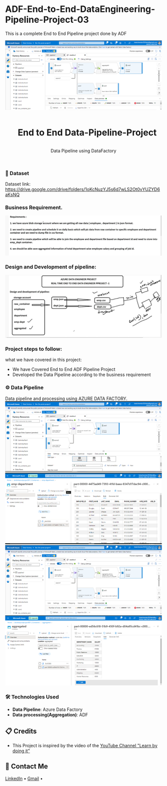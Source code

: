 # ADF-End-to-End-DataEngineering-Pipeline-Project-03

This is a complete End to End Pipeline project done by ADF
<div align="center">
  <a href="#">
    <img src="https://github.com/zBalachandar/ADF-End-to-End-DataEngineering-Pipeline-Project-03/blob/bd023a91c1eaa97af1de14dcfb4f4d95f13e3089/Source/Azure%20DE%20production%20project%20small%20p3.1.png" alt="Banner" width="720">
  </a>

  <div id="user-content-toc">
    <ul>
      <summary><h1 style="display: inline-block;"> End to End Data-Pipeline-Project </h1></summary>
    </ul>
  </div>
  
  <p>Data Pipeline using DataFactory</p>
</div>
<br>

### 💾 Dataset
Dataset link: https://drive.google.com/drive/folders/1oKcNuzYJ5s6d7wLS2Ot0vYUZYD6aKsNQ

### Business Requirement.
![image](https://github.com/zBalachandar/ADF-End-to-End-DataEngineering-Pipeline-Project-03/blob/main/Assets/Requirements.jpg)

### Design and Development of pipeline:
![image](https://github.com/zBalachandar/ADF-End-to-End-DataEngineering-Pipeline-Project-03/blob/a7656825c3964c88af5a37877da25b6b36e25153/Assets/DATA%20PIPELINE%20Plan.jpg)


### Project steps to follow: 
what we have covered in this project:

- We have Covered End to End ADF Pipeline Project 
- Developed the Data Pipeline according to the business requirement


<a name="data-transformation"></a>
### ⚙️ Data Pipeline
 Data pipeline and processing using AZURE DATA FACTORY.
![image](https://github.com/zBalachandar/ADF-End-to-End-DataEngineering-Pipeline-Project-03/blob/main/Source/Azure%20DE%20production%20project%20small%20p3.png)
![image](https://github.com/zBalachandar/ADF-End-to-End-DataEngineering-Pipeline-Project-03/blob/main/Source/Azure%20DE%20production%20project%20small%20p3.2results.png)
![image](https://github.com/zBalachandar/ADF-End-to-End-DataEngineering-Pipeline-Project-03/blob/bd023a91c1eaa97af1de14dcfb4f4d95f13e3089/Source/Azure%20DE%20production%20project%20small%20p3.1.png)
![image](https://github.com/zBalachandar/ADF-End-to-End-DataEngineering-Pipeline-Project-03/blob/main/Source/Azure%20DE%20production%20project%20small%20p3.3%20eresults.png)



### 🛠️ Technologies Used

- **Data Pipeline**: Azure Data Factory
- **Data processing(Aggregation)**: ADF

<a name="credits"></a>
## 📋 Credits

- This Project is inspired by the video of the [YouTube Channel "Learn by doing it"](https://www.youtube.com/watch?v=pMqnvXgPKlI&list=PLOlK8ytA0MghGmAAT8W2u7VYmICdzeU5t&index=1&t=96s)  

<a name="contact"></a>
## 📨 Contact Me

[LinkedIn](https://www.linkedin.com/in/balachandars2022/) •
[Gmail](balachandar2014elu@gmail.com)  •

